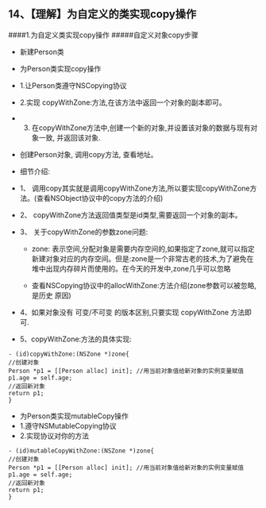## 14、【理解】为自定义的类实现copy操作
####1.为自定义类实现copy操作
#####自定义对象copy步骤
* 新建Person类
* 为Person类实现copy操作
 * 1.让Person类遵守NSCopying协议
 * 2.实现 copyWithZone:方法,在该方法中返回一个对象的副本即可。
 * 3. 在copyWithZone方法中,创建一个新的对象,并设置该对象的数据与现有对象一致, 并返回该对象.

 * 创建Person对象, 调用copy方法, 查看地址。

* 细节介绍:
 * 1、 调用copy其实就是调用copyWithZone方法,所以要实现copyWithZone方法。(查看NSObject协议中的copy方法的介绍)
 * 2、 copyWithZone方法返回值类型是id类型,需要返回一个对象的副本。
 * 3、 关于copyWithZone的参数zone问题:
   *  zone: 表示空间,分配对象是需要内存空间的,如果指定了zone,就可以指定新建对象对应的内存空间。但是:zone是一个非常古老的技术,为了避免在堆中出现内存碎片而使用的。在今天的开发中,zone几乎可以忽略

   *  查看NSCopying协议中的allocWithZone:方法介绍(zone参数可以被忽略,是历史 原因)
  *  4、如果对象没有 可变/不可变 的版本区别,只要实现 copyWithZone 方法即可.

  *  5、copyWithZone:方法的具体实现:


```objc
- (id)copyWithZone:(NSZone *)zone{
//创建对象
Person *p1 = [[Person alloc] init]; //用当前对象值给新对象的实例变量赋值 p1.age = self.age;
//返回新对象
return p1;
}
```
* 为Person类实现mutableCopy操作
 * 1.遵守NSMutableCopying协议
 * 2.实现协议对你的方法

```objc
- (id)mutableCopyWithZone:(NSZone *)zone{
//创建对象
Person *p1 = [[Person alloc] init]; //用当前对象值给新对象的实例变量赋值 p1.age = self.age;
//返回新对象
return p1;
}
```


